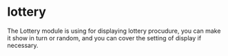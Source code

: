 # lottery
The Lottery module is using for displaying lottery procudure, you can make it show in turn or random, and you can cover the setting of display if necessary.
